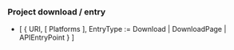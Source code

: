 ### Project download / entry

 - [ { URI, [ Platforms ], EntryType := Download | DownloadPage | APIEntryPoint } ]
